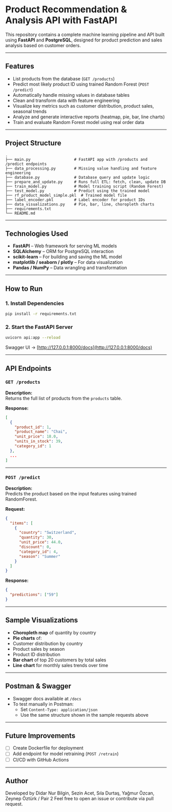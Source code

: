 # Product Recommendation & Analysis API with FastAPI

This repository contains a complete machine learning pipeline and API built using **FastAPI** and **PostgreSQL**, designed for product prediction and sales analysis based on customer orders.

---

##  Features

-  List products from the database (`GET /products`)
-  Predict most likely product ID using trained Random Forest (`POST /predict`)
-  Automatically handle missing values in database tables
-  Clean and transform data with feature engineering
-  Visualize key metrics such as customer distribution, product sales, seasonal trends
-  Analyze and generate interactive reports (heatmap, pie, bar, line charts)
-  Train and evaluate Random Forest model using real order data

---

##  Project Structure

```
.
├── main.py                   # FastAPI app with /products and /predict endpoints
├── data_processing.py        # Missing value handling and feature engineering
├── database.py               # Database query and update logic
├── prepare_and_update.py     # Runs full ETL: fetch, clean, update DB
├── train_model.py            # Model training script (Random Forest)
├── test_model.py             # Predict using the trained model
├── rf_product_model_simple.pkl  # Trained model file
├── label_encoder.pkl         # Label encoder for product IDs
├── data_visualizations.py    # Pie, bar, line, choropleth charts
├── requirements.txt
└── README.md
```

---

##  Technologies Used

- **FastAPI** – Web framework for serving ML models
- **SQLAlchemy** – ORM for PostgreSQL interaction
- **scikit-learn** – For building and saving the ML model
- **matplotlib / seaborn / plotly** – For data visualization
- **Pandas / NumPy** – Data wrangling and transformation

---

## How to Run

### 1. Install Dependencies
```bash
pip install -r requirements.txt
```

### 2. Start the FastAPI Server
```bash
uvicorn api:app --reload
```

Swagger UI → [http://127.0.0.1:8000/docs](http://127.0.0.1:8000/docs)  

---

##  API Endpoints

### `GET /products`

**Description:**  
Returns the full list of products from the `products` table.

**Response:**
```json
[
  {
    "product_id": 1,
    "product_name": "Chai",
    "unit_price": 18.0,
    "units_in_stock": 39,
    "category_id": 1
  },
  ...
]
```

---

### `POST /predict`

**Description:**  
Predicts the product based on the input features using trained RandomForest.

**Request:**
```json
{
  "items": [
    {
      "country": "Switzerland",
      "quantity": 30,
      "unit_price": 44.0,
      "discount": 0,
      "category_id": 4,
      "season": "Summer"
    }
  ]
}
```

**Response:**
```json
{
  "predictions": ["59"]
}
```

---

##  Sample Visualizations

-  **Choropleth map** of quantity by country
-  **Pie charts** of:
  - Customer distribution by country
  - Product sales by season
  - Product ID distribution
-  **Bar chart** of top 20 customers by total sales
-  **Line chart** for monthly sales trends over time


---

##  Postman & Swagger

- Swagger docs available at `/docs`
- To test manually in Postman:
  - Set `Content-Type: application/json`
  - Use the same structure shown in the sample requests above

---

##  Future Improvements

- [ ] Create Dockerfile for deployment
- [ ] Add endpoint for model retraining (`POST /retrain`)
- [ ] CI/CD with GitHub Actions

---

##  Author

Developed by Didar Nur Bilgin, Sezin Acet,  Sıla Durtaş, Yağmur Özcan, Zeynep Öztürk / Pair 2
Feel free to open an issue or contribute via pull request.

